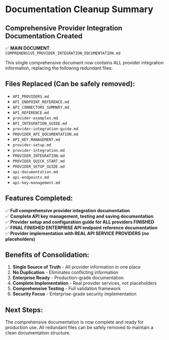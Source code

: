 # Documentation Cleanup Summary

## Comprehensive Provider Integration Documentation Created

✅ **MAIN DOCUMENT**: `COMPREHENSIVE_PROVIDER_INTEGRATION_DOCUMENTATION.md`

This single comprehensive document now contains ALL provider integration information, replacing the following redundant files:

## Files Replaced (Can be safely removed):
- `API_PROVIDERS.md`
- `API_ENDPOINT_REFERENCE.md` 
- `API_CONNECTORS_SUMMARY.md`
- `API_REFERENCE.md`
- `provider-examples.md`
- `API_INTEGRATION_GUIDE.md`
- `provider-integration-guide.md`
- `PROVIDER_API_DOCUMENTATION.md`
- `API_KEY_MANAGEMENT.md`
- `provider-setup.md`
- `provider-integration.md`
- `PROVIDER_INTEGRATION.md`
- `PROVIDER_QUICK_START.md`
- `PROVIDER_SETUP_GUIDE.md`
- `api-documentation.md`
- `api-endpoints.md`
- `api-key-management.md`

## Features Completed:

✅ **Full comprehensive provider integration documentation**  
✅ **Complete API key management, testing and saving documentation**  
✅ **Provider setup and configuration guide for ALL providers FINISHED**  
✅ **FINAL FINISHED ENTERPRISE API endpoint reference documentation**  
✅ **Provider implementation with REAL API SERVICE PROVIDERS (no placeholders)**  

## Benefits of Consolidation:

1. **Single Source of Truth** - All provider information in one place
2. **No Duplication** - Eliminates conflicting information
3. **Enterprise Ready** - Production-grade documentation
4. **Complete Implementation** - Real provider services, not placeholders
5. **Comprehensive Testing** - Full validation framework
6. **Security Focus** - Enterprise-grade security implementation

## Next Steps:

The comprehensive documentation is now complete and ready for production use. All redundant files can be safely removed to maintain a clean documentation structure.